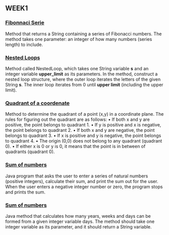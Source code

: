 ##  WEEK1

### [Fibonnaci Serie](fibonnaciSerie.java)
Method that returns a String containing a series of Fibonacci numbers. The method takes one parameter: an integer of how many numbers (series length) to include.

### [Nested Loops](NestedLoops.java)
Method called NestedLoop, which takes one String variable **s** and an integer variable **upper_limit** as its parameters. In the method, construct a nested loop structure, where the outer loop iterates the letters of the given String **s**. The inner loop iterates from 0 until **upper limit** (including the upper limit).

### [Quadrant of a coordenate](QuadrantOfCoordenates.java)
Method to determine the quadrant of a point (x,y) in a coordinate plane. The rules for figuring out the quadrant are as follows:
    • If both x and y are positive, the point belongs to quadrant 1.
    • If y is positive and x is negative, the point belongs to quadrant 2.
    • If both x and y are negative, the point belongs to quadrant 3.
    • If x is positive and y is negative, the point belongs to quadrant 4.
    • The origin (0,0) does not belong to any quadrant (quadrant 0).
    • If either x is 0 or y is 0, it means that the point is in between of quadrants (quadrant 0).

### [Sum of numbers](SumOfNumbers.java)
Java program that asks the user to enter a series of natural numbers (positive integers), calculate their sum, and print the sum out for the user. When the user enters a negative integer number or zero, the program stops and prints the sum.

### [Sum of numbers](YearsMonthsDays.java)
Java method that calculates how many years, weeks and days can be formed from a given integer variable days. The method should take one integer variable as its parameter, and it should return a String variable.
 


 